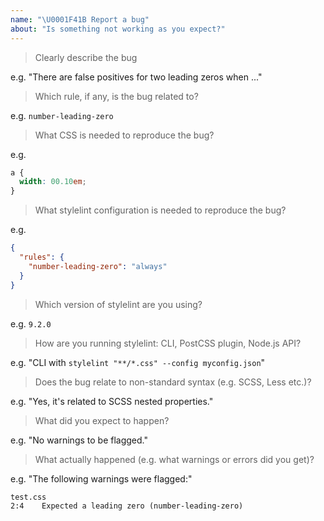 ```yaml
---
name: "\U0001F41B Report a bug"
about: "Is something not working as you expect?"
---
```


<!-- Please answer the following. Issues that do not will be closed. -->

> Clearly describe the bug

e.g. "There are false positives for two leading zeros when ..."

> Which rule, if any, is the bug related to?

e.g. `number-leading-zero`

> What CSS is needed to reproduce the bug?

e.g.

```css
a {
  width: 00.10em;
}
```

> What stylelint configuration is needed to reproduce the bug?

e.g.

```json
{
  "rules": {
    "number-leading-zero": "always"
  }
}
```

> Which version of stylelint are you using?

e.g. `9.2.0`

> How are you running stylelint: CLI, PostCSS plugin, Node.js API?

e.g. "CLI with `stylelint "**/*.css" --config myconfig.json`"

> Does the bug relate to non-standard syntax (e.g. SCSS, Less etc.)?

e.g. "Yes, it's related to SCSS nested properties."

> What did you expect to happen?

e.g. "No warnings to be flagged."

> What actually happened (e.g. what warnings or errors did you get)?

e.g. "The following warnings were flagged:"

```shell
test.css
2:4    Expected a leading zero (number-leading-zero)
```

<!--
Before posting, please check that the bug hasn't already been:
1. fixed in the next release (https://github.com/stylelint/stylelint/blob/master/CHANGELOG.md)
2. discussed previously (https://github.com/stylelint/stylelint/search)
-->

<!--
You can help us fix the bug more quickly by:
1. Figuring out what needs to be done and proposing it
2. Submitting a PR with failing tests.

Once the bug has been confirmed, you can help out further by:
1. Writing the code and submitting a PR.
-->
